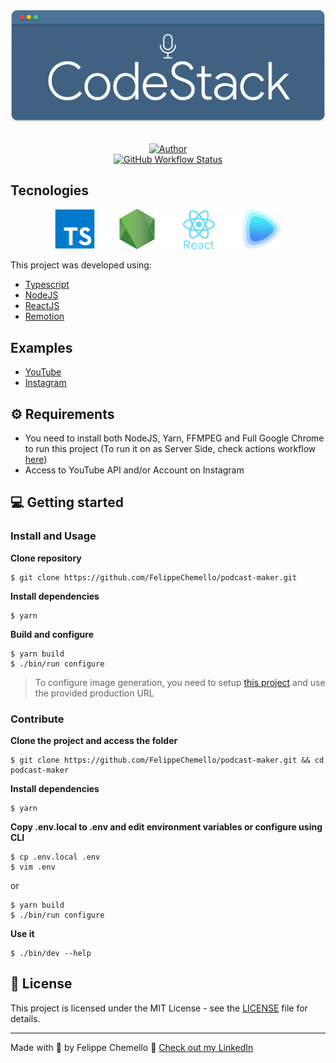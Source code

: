 <div align="center">
  <img src="assets/LogoPodcast.png">
</div>

<br/>

<p align="center">
    <a href="https://github.com/FelippeChemello">
        <img alt="Author" src="https://img.shields.io/badge/Author-FelippeChemello-blue?style=for-the-badge&logo=appveyor">
    </a> 
    <br/>
    <a href="https://www.npmjs.com/package/podcast-maker">
        <img alt="GitHub Workflow Status" src="https://img.shields.io/npm/v/podcast-maker/latest?label=CLI&style=for-the-badge">
    </a>
</p>

## Tecnologies

<div align="center">
  <img src="assets/TechLogos.png" style="height='128px'">
</div>

This project was developed using:

-   [Typescript](https://www.typescriptlang.org/)
-   [NodeJS](https://nodejs.dev/)
-   [ReactJS](https://reactjs.org/)
-   [Remotion](https://www.remotion.dev/)

## Examples

-   [YouTube](https://www.youtube.com/channel/UCEQb3ajJgTK_Xr33OE0jeoQ)
-   [Instagram](https://www.instagram.com/codestackme/)

## ⚙️ Requirements

-   You need to install both NodeJS, Yarn, FFMPEG and Full Google Chrome to run this project (To run it on as Server Side, check actions workflow [here](https://github.com/FelippeChemello/podcast-maker/blob/master/.github/workflows/build-video.yml#L215-L223))
-   Access to YouTube API and/or Account on Instagram

## 💻 Getting started

### Install and Usage

**Clone repository**

```sh-session
$ git clone https://github.com/FelippeChemello/podcast-maker.git
```

**Install dependencies**

```sh-session
$ yarn
```

**Build and configure**

```sh-session
$ yarn build
$ ./bin/run configure
```

> To configure image generation, you need to setup [this project](https://github.com/FelippeChemello/modal_flux.1) and use the provided production URL

### Contribute

**Clone the project and access the folder**

```sh-session
$ git clone https://github.com/FelippeChemello/podcast-maker.git && cd podcast-maker
```

**Install dependencies**

```sh-session
$ yarn
```

**Copy .env.local to .env and edit environment variables or configure using CLI**

```sh-session
$ cp .env.local .env
$ vim .env
```

or

```sh-session
$ yarn build
$ ./bin/run configure
```

**Use it**

```sh-session
$ ./bin/dev --help
```

## 📝 License

This project is licensed under the MIT License - see the [LICENSE](LICENSE) file for details.

---

Made with 💜 by Felippe Chemello 👋 [Check out my LinkedIn](https://www.linkedin.com/in/felippechemello/)
